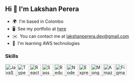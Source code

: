 Hi 👋 I'm Lakshan Perera
-----------------

* 🌍  I'm based in Colombo
* 🖥️  See my portfolio at [here](http://0xluckycoder.github.io/)
* ✉️  You can contact me at [lakshanperera.dev@gmail.com](mailto:lakshanperera.dev@gmail.com)
* 🧠  I'm learning AWS technologies

### Skills


<p align="left">
    <a href="https://developer.mozilla.org/en-US/docs/Web/JavaScript" target="_blank" rel="noreferrer">
      <img src="https://raw.githubusercontent.com/danielcranney/readme-generator/main/public/icons/skills/javascript-colored.svg" alt="JavaScript" width="36" height="36">
    </a>
    <a href="https://www.typescriptlang.org/" target="_blank" rel="noreferrer">
      <img src="https://raw.githubusercontent.com/danielcranney/readme-generator/main/public/icons/skills/typescript-colored.svg" alt="TypeScript" width="36" height="36">
    </a>
    <a href="https://reactjs.org/" target="_blank" rel="noreferrer">
      <img src="https://raw.githubusercontent.com/danielcranney/readme-generator/main/public/icons/skills/react-colored.svg" alt="React" width="36" height="36">
    </a>
    <a href="https://sass-lang.com/" target="_blank" rel="noreferrer">
      <img src="https://raw.githubusercontent.com/danielcranney/readme-generator/main/public/icons/skills/sass-colored.svg" alt="Sass" width="36" height="36">
    </a>
    <a href="https://redux.js.org/" target="_blank" rel="noreferrer">
      <img src="https://raw.githubusercontent.com/danielcranney/readme-generator/main/public/icons/skills/redux-colored.svg" alt="Redux" width="36" height="36">
    </a>
    <a href="https://nodejs.org/en/" target="_blank" rel="noreferrer">
      <img src="https://raw.githubusercontent.com/danielcranney/readme-generator/main/public/icons/skills/nodejs-colored.svg" alt="NodeJS" width="36" height="36">
    </a>
    <a href="https://expressjs.com/" target="_blank" rel="noreferrer">
      <img src="https://raw.githubusercontent.com/danielcranney/readme-generator/main/public/icons/skills/express-colored.svg" alt="Express" width="36" height="36">
    </a>
    <a href="https://www.mongodb.com/" target="_blank" rel="noreferrer">
      <img src="https://raw.githubusercontent.com/danielcranney/readme-generator/main/public/icons/skills/mongodb-colored.svg" alt="MongoDB" width="36" height="36">
    </a>
    <a href="https://aws.amazon.com" target="_blank" rel="noreferrer">
      <img src="https://raw.githubusercontent.com/danielcranney/readme-generator/main/public/icons/skills/aws-colored.svg" alt="Amazon Web Services" width="36" height="36">
    </a>
    <a href="https://www.figma.com/" target="_blank" rel="noreferrer">
      <img src="https://raw.githubusercontent.com/danielcranney/readme-generator/main/public/icons/skills/figma-colored.svg" alt="Figma" width="36" height="36">
    </a>
  
</p>
